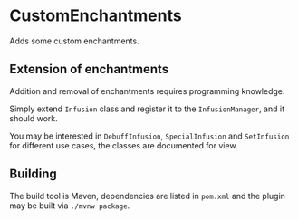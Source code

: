 # CustomEnchantments
Adds some custom enchantments.

## Extension of enchantments
Addition and removal of enchantments requires programming knowledge.

Simply extend `Infusion` class and register it to the `InfusionManager`, and it should work.

You may be interested in `DebuffInfusion`, `SpecialInfusion` and `SetInfusion` for different use cases,
the classes are documented for view.

## Building

The build tool is Maven, dependencies are listed in `pom.xml` and the plugin may be built via `./mvnw package`.
